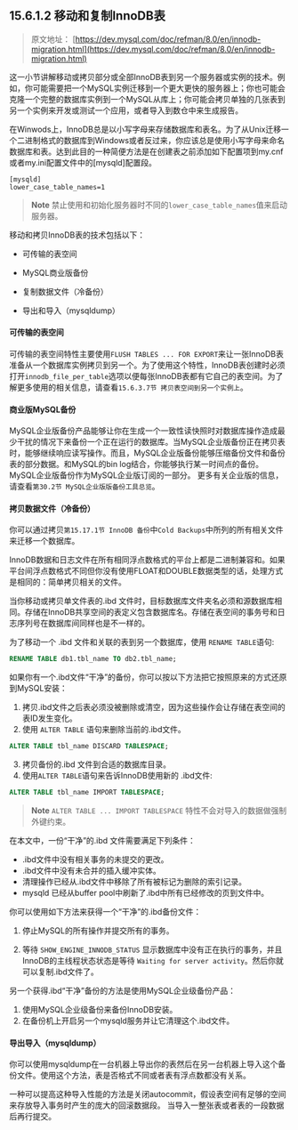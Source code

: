 ## 15.6.1.2 移动和复制InnoDB表

> 原文地址： [https://dev.mysql.com/doc/refman/8.0/en/innodb-migration.html](https://dev.mysql.com/doc/refman/8.0/en/innodb-migration.html)

这一小节讲解移动或拷贝部分或全部InnoDB表到另一个服务器或实例的技术。例如，你可能需要把一个MySQL实例迁移到一个更大更快的服务器上；你也可能会克隆一个完整的数据库实例到一个MySQL从库上；你可能会拷贝单独的几张表到另一个实例来开发或测试一个应用，或者导入到数仓中来生成报告。

在Winwods上，InnoDB总是以小写字母来存储数据库和表名。为了从Unix迁移一个二进制格式的数据库到Windows或者反过来，你应该总是使用小写字母来命名数据库和表。达到此目的一种简便方法是在创建表之前添加如下配置项到my.cnf或者my.ini配置文件中的[mysqld]配置段。

```
[mysqld]
lower_case_table_names=1
```
> **Note**
> 禁止使用和初始化服务器时不同的`lower_case_table_names`值来启动服务器。

移动和拷贝InnoDB表的技术包括以下：

- 可传输的表空间

- MySQL商业版备份

- 复制数据文件（冷备份）

- 导出和导入（mysqldump）

#### 可传输的表空间

可传输的表空间特性主要使用`FLUSH TABLES ... FOR EXPORT`来让一张InnoDB表准备从一个数据库实例拷贝到另一个。为了使用这个特性，InnoDB表创建时必须打开`innodb_file_per_table`选项以便每张InnoDB表都有它自己的表空间。为了解更多使用的相关信息，请查看`15.6.3.7节 拷贝表空间到另一个实例上`。

#### 商业版MySQL备份

MySQL企业版备份产品能够让你在生成一个一致性读快照时对数据库操作造成最少干扰的情况下来备份一个正在运行的数据库。当MySQL企业版备份正在拷贝表时，能够继续响应读写操作。而且，MySQL企业版备份能够压缩备份文件和备份表的部分数据。和MySQL的bin log结合，你能够执行某一时间点的备份。MySQL企业版备份作为MySQL企业版订阅的一部分。
更多有关企业版的信息，请查看`第30.2节 MySQL企业版版备份工具总览`。

#### 拷贝数据文件（冷备份）

你可以通过拷贝`第15.17.1节 InnoDB 备份`中`Cold Backups`中所列的所有相关文件来迁移一个数据库。

InnoDB数据和日志文件在所有相同浮点数格式的平台上都是二进制兼容和。如果平台间浮点数格式不同但你没有使用FLOAT和DOUBLE数据类型的话，处理方式是相同的：简单拷贝相关的文件。

当你移动或拷贝单文件表的.ibd 文件时，目标数据库文件夹名必须和源数据库相同。存储在InnoDB共享空间的表定义包含数据库名。存储在表空间的事务号和日志序列号在数据库间同样也是不一样的。

为了移动一个 .ibd 文件和关联的表到另一个数据库，使用 `RENAME TABLE`语句:

```sql
RENAME TABLE db1.tbl_name TO db2.tbl_name;
```

如果你有一个.ibd文件“干净”的备份，你可以按以下方法把它按照原来的方式还原到MySQL安装：

1. 拷贝.ibd文件之后表必须没被删除或清空，因为这些操作会让存储在表空间的表ID发生变化。
2. 使用 `ALTER TABLE` 语句来删除当前的.ibd文件。

```sql
ALTER TABLE tbl_name DISCARD TABLESPACE;
```
3. 拷贝备份的.ibd 文件到合适的数据库目录。
4. 使用`ALTER TABLE`语句来告诉InnoDB使用新的 .ibd文件:

```sql
ALTER TABLE tbl_name IMPORT TABLESPACE;
```

   > **Note**
   > `ALTER TABLE ... IMPORT TABLESPACE` 特性不会对导入的数据做强制外键约束。

在本文中，一份“干净”的.ibd 文件需要满足下列条件：

- .ibd文件中没有相关事务的未提交的更改。
- .ibd文件中没有未合并的插入缓冲实体。
- 清理操作已经从.ibd文件中移除了所有被标记为删除的索引记录。
- mysqld 已经从buffer pool中刷新了.ibd中所有已经修改的页到文件中。

你可以使用如下方法来获得一个“干净”的.ibd备份文件：

1. 停止MySQL的所有操作并提交所有的事务。

2. 等待 `SHOW_ENGINE_INNODB_STATUS` 显示数据库中没有正在执行的事务，并且InnoDB的主线程状态状态是等待 `Waiting for server activity`。然后你就可以复制.ibd文件了。

另一个获得.ibd“干净”备份的方法是使用MySQL企业级备份产品：
1. 使用MySQL企业级备份来备份InnoDB安装。
2. 在备份机上开启另一个mysqld服务并让它清理这个.ibd文件。

#### 导出导入（mysqldump）

你可以使用mysqldump在一台机器上导出你的表然后在另一台机器上导入这个备份文件。使用这个方法，表是否格式不同或者表有浮点数都没有关系。

一种可以提高这种导入性能的方法是关闭autocommit，假设表空间有足够的空间来存放导入事务时产生的庞大的回滚数据段。
当导入一整张表或者表的一段数据后再行提交。
